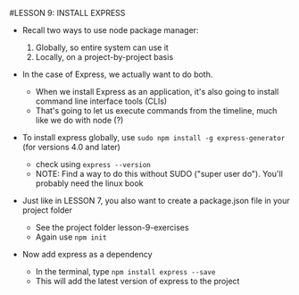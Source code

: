 #LESSON 9: INSTALL EXPRESS
* Recall two ways to use node package manager:
  1. Globally, so entire system can use it
  2. Locally, on a project-by-project basis

* In the case of Express, we actually want to do both.
  - When we install Express as an application, it's also going to install command line interface tools (CLIs)
  - That's going to let us execute commands from the timeline, much like we do with node (?)

* To install express globally, use `sudo npm install -g express-generator` (for versions 4.0 and later)
  - check using `express --version`
  - NOTE: Find a way to do this without SUDO ("super user do"). You'll probably need the linux book

* Just like in LESSON 7, you also want to create a package.json file in your project folder
  - See the project folder lesson-9-exercises
  - Again use `npm init`

* Now add express as a dependency
  - In the terminal, type `npm install express --save`
  - This will add the latest version of express to the project
